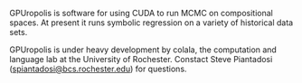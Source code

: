 
GPUropolis is software for using CUDA to run MCMC on compositional spaces. At present it runs symbolic regression on a variety of historical data sets. 

GPUropolis is under heavy development by colala, the computation and language lab at the University of Rochester. Constact Steve Piantadosi (spiantadosi@bcs.rochester.edu) for questions. 

